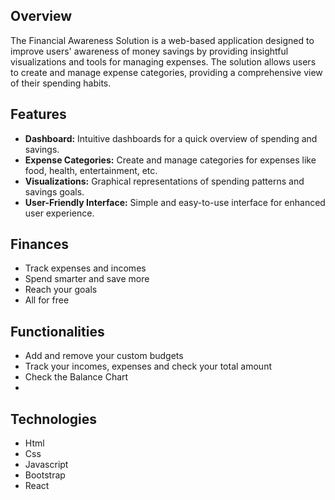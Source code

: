 ## Overview

The Financial Awareness Solution is a web-based application designed to improve users' awareness of money savings by providing insightful visualizations and tools for managing expenses. The solution allows users to create and manage expense categories, providing a comprehensive view of their spending habits.

## Features

- **Dashboard:** Intuitive dashboards for a quick overview of spending and savings.
- **Expense Categories:** Create and manage categories for expenses like food, health, entertainment, etc.
- **Visualizations:** Graphical representations of spending patterns and savings goals.
- **User-Friendly Interface:** Simple and easy-to-use interface for enhanced user experience.

## Finances
- Track expenses and incomes
- Spend smarter and save more
- Reach your goals
- All for free

## Functionalities
- Add and remove your custom budgets
- Track your incomes, expenses and check your total amount
- Check the Balance Chart
- 
## Technologies
-  Html
- Css
- Javascript
- Bootstrap
- React


